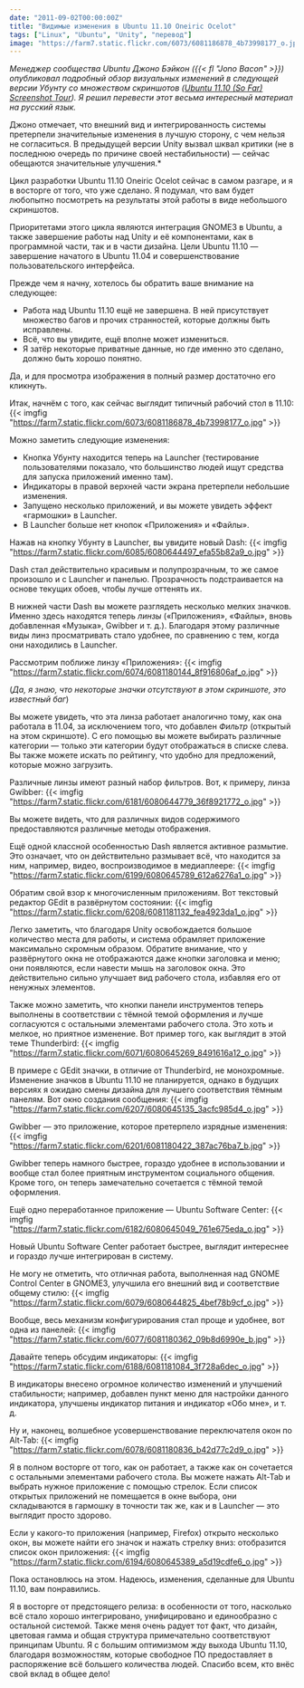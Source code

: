 ```yaml
---
date: "2011-09-02T00:00:00Z"
title: "Видимые изменения в Ubuntu 11.10 Oneiric Ocelot"
tags: ["Linux", "Ubuntu", "Unity", "перевод"]
image: "https://farm7.static.flickr.com/6073/6081186878_4b73998177_o.jpg"
---
```


*Менеджер сообщества Ubuntu Джоно Бэйкон ({{< fl "Jono Bacon" >}}) опубликовал подробный обзор визуальных изменений в следующей версии Убунту со множеством скриншотов ([Ubuntu 11.10 (So Far) Screenshot Tour](http://www.jonobacon.org/2011/08/26/ubuntu-11-10-so-far-screenshot-tour/)). Я решил перевести этот весьма интересный материал на русский язык.*

Джоно отмечает, что внешний вид и интегрированность системы претерпели значительные изменения в лучшую сторону, с чем нельзя не согласиться. В предыдущей версии Unity вызвал шквал критики (не в последнюю очередь по причине своей нестабильности) — сейчас обещаются значительные улучшения.*

<!--more-->

Цикл разработки Ubuntu 11.10 Oneiric Ocelot сейчас в самом разгаре, и я в восторге от того, что уже сделано. Я подумал, что вам будет любопытно посмотреть на результаты этой работы в виде небольшого скриншотов.

Приоритетами этого цикла являются интеграция GNOME3 в Ubuntu, а также завершение работы над Unity и её компонентами, как в программной части, так и в части дизайна. Цели Ubuntu 11.10 — завершение начатого в Ubuntu 11.04 и совершенствование пользовательского интерфейса.

Прежде чем я начну, хотелось бы обратить ваше внимание на следующее:

* Работа над Ubuntu 11.10 ещё не завершена. В ней присутствует множество багов и прочих странностей, которые должны быть исправлены.
* Всё, что вы увидите, ещё вполне может измениться.
* Я затёр некоторые приватные данные, но где именно это сделано, должно быть хорошо понятно.

Да, и для просмотра изображения в полный размер достаточно его кликнуть.

Итак, начнём с того, как сейчас выглядит типичный рабочий стол в 11.10:
{{< imgfig "https://farm7.static.flickr.com/6073/6081186878_4b73998177_o.jpg" >}}

Можно заметить следующие изменения:

* Кнопка Убунту находится теперь на Launcher (тестирование пользователями показало, что большинство людей ищут средства для запуска приложений именно там).
* Индикаторы в правой верхней части экрана претерпели небольшие изменения.
* Запущено несколько приложений, и вы можете увидеть эффект «гармошки» в Launcher.
* В Launcher больше нет кнопок «Приложения» и «Файлы».

Нажав на кнопку Убунту в Launcher, вы увидите новый Dash:
{{< imgfig "https://farm7.static.flickr.com/6085/6080644497_efa55b82a9_o.jpg" >}}

Dash стал действительно красивым и полупрозрачным, то же самое произошло и с Launcher и панелью. Прозрачность подстраивается на основе текущих обоев, чтобы лучше оттенять их.

В нижней части Dash вы можете разглядеть несколько мелких значков. Именно здесь находятся теперь *линзы* («Приложения», «Файлы», вновь добавленная «Музыка», Gwibber и т. д.). Благодаря этому различные виды линз просматривать стало удобнее, по сравнению с тем, когда они находились в Launcher.

Рассмотрим поближе линзу «Приложения»:
{{< imgfig "https://farm7.static.flickr.com/6074/6081180144_8f916806af_o.jpg" >}}

(*Да, я знаю, что некоторые значки отсутствуют в этом скриншоте, это известный баг*)

Вы можете увидеть, что эта линза работает аналогично тому, как она работала в 11.04, за исключением того, что добавлен *Фильтр*  (открытый на этом скриншоте). С его помощью вы можете выбирать различные категории — только эти категории будут отображаться в списке слева. Вы также можете искать по рейтингу, что удобно для предложений, которые можно загрузить.

Различные линзы имеют разный набор фильтров. Вот, к примеру, линза Gwibber:
{{< imgfig "https://farm7.static.flickr.com/6181/6080644779_36f8921772_o.jpg" >}}

Вы можете видеть, что для различных видов содержимого предоставляются различные методы отображения.

Ещё одной классной особенностью Dash является активное размытие. Это означает, что он действительно размывает всё, что находится за ним, например, видео, воспроизводимое в медиаплеере:
{{< imgfig "https://farm7.static.flickr.com/6199/6080645789_612a6276a1_o.jpg" >}}

Обратим свой взор к многочисленным приложениям. Вот текстовый редактор GEdit в развёрнутом состоянии:
{{< imgfig "https://farm7.static.flickr.com/6208/6081181132_fea4923da1_o.jpg" >}}

Легко заметить, что благодаря Unity освобождается большое количество места для работы, и система обрамляет приложение максимально скромным образом. Обратите внимание, что у развёрнутого окна не отображаются даже кнопки заголовка и меню; они появляются, если навести мышь на заголовок окна. Это действительно сильно улучшает вид рабочего стола, избавляя его от ненужных элементов.

Также можно заметить, что кнопки панели инструментов теперь выполнены в соответствии с тёмной темой оформления и лучше согласуются с остальными элементами рабочего стола. Это хоть и мелкое, но приятное изменение. Вот пример того, как выглядит в этой теме Thunderbird:
{{< imgfig "https://farm7.static.flickr.com/6071/6080645269_8491616a12_o.jpg" >}}

В примере с GEdit значки, в отличие от Thunderbird, не монохромные. Изменение значков в Ubuntu 11.10 не планируется, однако в будущих версиях я ожидаю смены дизайна для лучшего соответствия тёмным панелям. Вот окно создания сообщения:
{{< imgfig "https://farm7.static.flickr.com/6207/6080645135_3acfc985d4_o.jpg" >}}

Gwibber — это приложение, которое претерпело изрядные изменения:
{{< imgfig "https://farm7.static.flickr.com/6201/6081180422_387ac76ba7_b.jpg" >}}

Gwibber теперь намного быстрее, гораздо удобнее в использовании и вообще стал более приятным инструментом социального общения. Кроме того, он теперь замечательно сочетается с тёмной темой оформления.

Ещё одно переработанное приложение — Ubuntu Software Center:
{{< imgfig "https://farm7.static.flickr.com/6182/6080645049_761e675eda_o.jpg" >}}

Новый Ubuntu Software Center работает быстрее, выглядит интереснее и гораздо лучше интегрирован в систему.

Не могу не отметить, что отличная работа, выполненная над GNOME Control Center в GNOME3, улучшила его внешний вид и соответствие общему стилю:
{{< imgfig "https://farm7.static.flickr.com/6079/6080644825_4bef78b9cf_o.jpg" >}}

Вообще, весь механизм конфигурирования стал проще и удобнее, вот одна из панелей:
{{< imgfig "https://farm7.static.flickr.com/6077/6081180362_09b8d6990e_b.jpg" >}}

Давайте теперь обсудим индикаторы:
{{< imgfig "https://farm7.static.flickr.com/6188/6081181084_3f728a6dec_o.jpg" >}}

В индикаторы внесено огромное количество изменений и улучшений стабильности; например, добавлен пункт меню для настройки данного индикатора, улучшены индикатор питания и индикатор «Обо мне», и т. д.

Ну и, наконец, волшебное усовершенствование переключателя окон по Alt-Tab:
{{< imgfig "https://farm7.static.flickr.com/6078/6081180836_b42d77c2d9_o.jpg" >}}

Я в полном восторге от того, как он работает, а также как он сочетается с остальными элементами рабочего стола. Вы можете нажать Alt-Tab и выбрать нужное приложение с помощью стрелок. Если список открытых приложений не помещается в окне выбора, они складываются в гармошку в точности так же, как и в Launcher — это выглядит просто здорово.

Если у какого-то приложения (например, Firefox) открыто несколько окон, вы можете найти его значок и нажать стрелку вниз: отобразится список окон приложения:
{{< imgfig "https://farm7.static.flickr.com/6194/6080645389_a5d19cdfe6_o.jpg" >}}

Пока остановлюсь на этом. Надеюсь, изменения, сделанные для Ubuntu 11.10, вам понравились.

Я в восторге от предстоящего релиза: в особенности от того, насколько всё стало хорошо интегрировано, унифицировано и единообразно с остальной системой. Также меня очень радует тот факт, что дизайн, цветовая гамма и общая структура примечательно соответствуют принципам Ubuntu. Я с большим оптимизмом жду выхода Ubuntu 11.10, благодаря возможностям, которые свободное ПО предоставляет в распоряжение всё большего количества людей. Спасибо всем, кто внёс свой вклад в общее дело!
